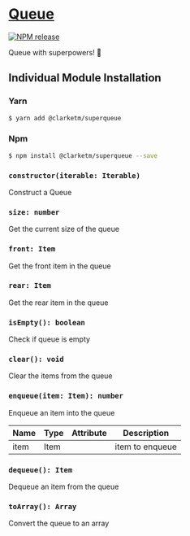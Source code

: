 # [Queue](https://www.npmjs.com/package/@clarketm/superqueue)

[![NPM release](https://img.shields.io/npm/v/@clarketm/superqueue.svg)](https://www.npmjs.com/package/@clarketm/superqueue)

Queue with superpowers! 💪

## Individual Module Installation

### Yarn

```bash
$ yarn add @clarketm/superqueue
```

### Npm

```bash
$ npm install @clarketm/superqueue --save
```

### `constructor(iterable: Iterable)`

Construct a Queue

### `size: number`

Get the current size of the queue

### `front: Item`

Get the front item in the queue

### `rear: Item`

Get the rear item in the queue

### `isEmpty(): boolean`

Check if queue is empty

### `clear(): void`

Clear the items from the queue

### `enqueue(item: Item): number`

Enqueue an item into the queue

| Name | Type | Attribute | Description     |
| ---- | ---- | --------- | --------------- |
| item | Item |           | item to enqueue |

### `dequeue(): Item`

Dequeue an item from the queue

### `toArray(): Array`

Convert the queue to an array
